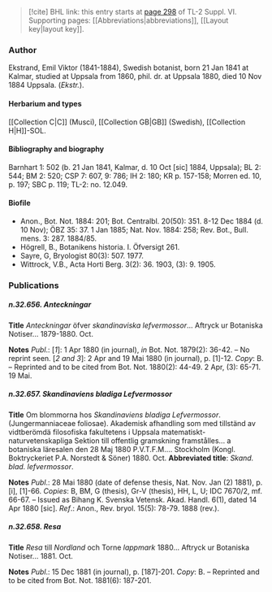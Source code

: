 > [!cite] BHL link: this entry starts at [page 298](https://www.biodiversitylibrary.org/item/103835#page/308/mode/1up) of TL-2 Suppl. VI.
> Supporting pages: [[Abbreviations|abbreviations]], [[Layout key|layout key]].

### Author

Ekstrand, Emil Viktor (1841-1884), Swedish botanist, born 21 Jan 1841 at Kalmar, studied at Uppsala from 1860, phil. dr. at Uppsala 1880, died 10 Nov 1884 Uppsala. (*Ekstr.*).

#### Herbarium and types

[[Collection C|C]] (Musci), [[Collection GB|GB]] (Swedish), [[Collection H|H]]-SOL.

#### Bibliography and biography

Barnhart 1: 502 (b. 21 Jan 1841, Kalmar, d. 10 Oct \[sic\] 1884, Uppsala); BL 2: 544; BM 2: 520; CSP 7: 607, 9: 786; IH 2: 180; KR p. 157-158; Morren ed. 10, p. 197; SBC p. 119; TL-2: no. 12.049.

#### Biofile

- Anon., Bot. Not. 1884: 201; Bot. Centralbl. 20(50): 351. 8-12 Dec 1884 (d. 10 Nov); ÖBZ 35: 37. 1 Jan 1885; Nat. Nov. 1884: 258; Rev. Bot., Bull. mens. 3: 287. 1884/85.
- Högrell, B., Botanikens historia. I. Öfversigt 261.
- Sayre, G, Bryologist 80(3): 507. 1977.
- Wittrock, V.B., Acta Horti Berg. 3(2): 36. 1903, (3): 9. 1905.

### Publications

##### n.32.656. Anteckningar

**Title**
*Anteckningar* öfver *skandinaviska lefvermossor*... Aftryck ur Botaniska Notiser... 1879-1880. Oct.

**Notes**
*Publ*.: \[*1*\]: 1 Apr 1880 (in journal), *in* Bot. Not. 1879(2): 36-42. – No reprint seen.
\[*2 and 3*\]: 2 Apr and 19 Mai 1880 (in journal), p. \[1\]-12. *Copy*: B. – Reprinted and to be cited from Bot. Not. 1880(2): 44-49. 2 Apr, (3): 65-71. 19 Mai.

##### n.32.657. Skandinaviens bladiga Lefvermossor

**Title**
Om blommorna hos *Skandinaviens bladiga Lefvermossor*. (Jungermanniaceae foliosae). Akademisk afhandling som med tillständ av vidtberömdä filosofiska fakultetens i Uppsala matematiskt-naturvetenskapliga Sektion till offentlig gramskning framstålles... a botaniska läresalen den 28 Maj 1880 P.V.T.F.M.... Stockholm (Kongl. Boktryckeriet P.A. Norstedt & Söner) 1880. Oct.
**Abbreviated title**: *Skand. blad. lefvermossor*.

**Notes**
*Publ*.: 28 Mai 1880 (date of defense thesis, Nat. Nov. Jan (2) 1881), p. \[i\], \[1\]-66. *Copies*: B, BM, G (thesis), Gr-V (thesis), HH, L, U; IDC 7670/2, mf. 66-67. – Issued as Bihang K. Svenska Vetensk. Akad. Handl. 6(1), dated 14 Apr 1880 \[sic\].
*Ref*.: Anon., Rev. bryol. 15(5): 78-79. 1888 (rev.).

##### n.32.658. Resa

**Title**
*Resa* till *Nordland* och Torne *lappmark* 1880... Aftryck ur Botaniska Notiser... 1881. Oct.

**Notes**
*Publ*.: 15 Dec 1881 (in journal), p. \[187\]-201. *Copy*: B. – Reprinted and to be cited from Bot. Not. 1881(6): 187-201.

